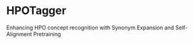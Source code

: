 # HPOTagger
Enhancing HPO concept recognition with Synonym Expansion and Self-Alignment Pretraining
